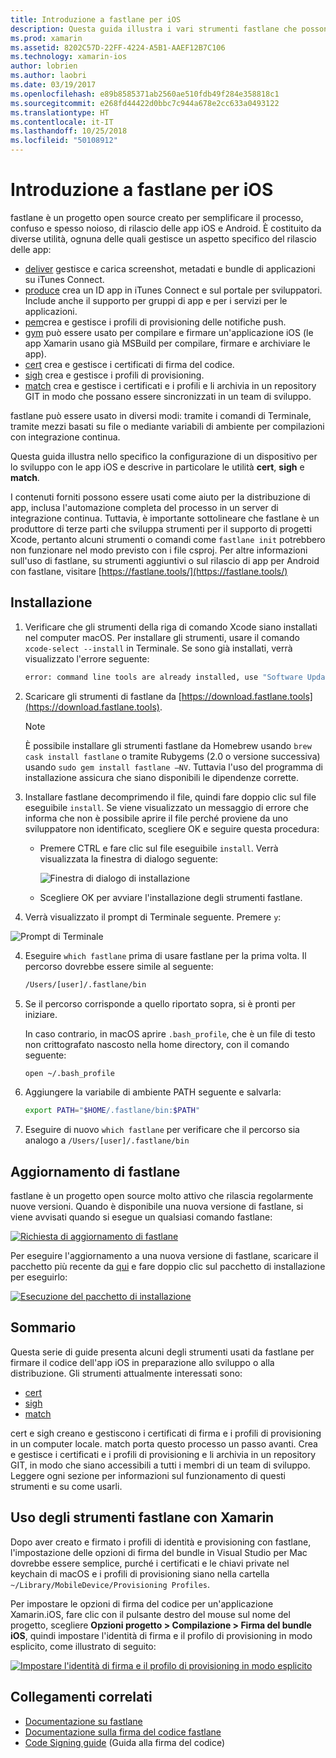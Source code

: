 ```yaml
---
title: Introduzione a fastlane per iOS
description: Questa guida illustra i vari strumenti fastlane che possono essere usati per firmare il codice delle applicazioni iOS. Descrive come aggiornare, installare e usare gli strumenti fastlane.
ms.prod: xamarin
ms.assetid: 8202C57D-22FF-4224-A5B1-AAEF12B7C106
ms.technology: xamarin-ios
author: lobrien
ms.author: laobri
ms.date: 03/19/2017
ms.openlocfilehash: e89b8585371ab2560ae510fdb49f284e358818c1
ms.sourcegitcommit: e268fd44422d0bbc7c944a678e2cc633a0493122
ms.translationtype: HT
ms.contentlocale: it-IT
ms.lasthandoff: 10/25/2018
ms.locfileid: "50108912"
---
```

# <a name="introduction-to-fastlane-for-ios"></a>Introduzione a fastlane per iOS

fastlane è un progetto open source creato per semplificare il processo, confuso e spesso noioso, di rilascio delle app iOS e Android. È costituito da diverse utilità, ognuna delle quali gestisce un aspetto specifico del rilascio delle app:

- [deliver](https://github.com/fastlane/fastlane/tree/master/deliver#readme) gestisce e carica screenshot, metadati e bundle di applicazioni su iTunes Connect.
- [produce](https://github.com/fastlane/fastlane/tree/master/produce#readme) crea un ID app in iTunes Connect e sul portale per sviluppatori. Include anche il supporto per gruppi di app e per i servizi per le applicazioni.
- [pem](https://github.com/fastlane/fastlane/tree/master/pem#readme)crea e gestisce i profili di provisioning delle notifiche push.
- [gym](https://github.com/fastlane/fastlane/tree/master/gym#readme) può essere usato per compilare e firmare un'applicazione iOS (le app Xamarin usano già MSBuild per compilare, firmare e archiviare le app).
- [cert](https://github.com/fastlane/fastlane/tree/master/cert#readme) crea e gestisce i certificati di firma del codice. 
- [sigh](https://github.com/fastlane/fastlane/tree/master/sigh#readme) crea e gestisce i profili di provisioning.
- [match](https://github.com/fastlane/fastlane/tree/master/match#readme) crea e gestisce i certificati e i profili e li archivia in un repository GIT in modo che possano essere sincronizzati in un team di sviluppo.

fastlane può essere usato in diversi modi: tramite i comandi di Terminale, tramite mezzi basati su file o mediante variabili di ambiente per compilazioni con integrazione continua. 

Questa guida illustra nello specifico la configurazione di un dispositivo per lo sviluppo con le app iOS e descrive in particolare le utilità **cert**, **sigh** e **match**. 

I contenuti forniti possono essere usati come aiuto per la distribuzione di app, inclusa l'automazione completa del processo in un server di integrazione continua. Tuttavia, è importante sottolineare che fastlane è un produttore di terze parti che sviluppa strumenti per il supporto di progetti Xcode, pertanto alcuni strumenti o comandi come `fastlane init` potrebbero non funzionare nel modo previsto con i file csproj. Per altre informazioni sull'uso di fastlane, su strumenti aggiuntivi o sul rilascio di app per Android con fastlane, visitare [https://fastlane.tools/](https://fastlane.tools/)

<a name="Installation" />

## <a name="installation"></a>Installazione

1. Verificare che gli strumenti della riga di comando Xcode siano installati nel computer macOS. Per installare gli strumenti, usare il comando `xcode-select --install` in Terminale. Se sono già installati, verrà visualizzato l'errore seguente:

    ```bash
    error: command line tools are already installed, use "Software Update" to install updates
    ```

2. Scaricare gli strumenti di fastlane da [https://download.fastlane.tools](https://download.fastlane.tools). 

    > [!NOTE]
    > È possibile installare gli strumenti fastlane da Homebrew usando `brew cask install fastlane` o tramite Rubygems (2.0 o versione successiva) usando `sudo gem install fastlane –NV`. Tuttavia l'uso del programma di installazione assicura che siano disponibili le dipendenze corrette. 

3. Installare fastlane decomprimendo il file, quindi fare doppio clic sul file eseguibile `install`. Se viene visualizzato un messaggio di errore che informa che non è possibile aprire il file perché proviene da uno sviluppatore non identificato, scegliere OK e seguire questa procedura:
    - Premere CTRL e fare clic sul file eseguibile `install`. Verrà visualizzata la finestra di dialogo seguente:

      ![](images/fastlane-image12.png "Finestra di dialogo di installazione")
    
    - Scegliere OK per avviare l'installazione degli strumenti fastlane.

4. Verrà visualizzato il prompt di Terminale seguente. Premere `y`:

  ![](images/fastlane-image13.png "Prompt di Terminale")
 
4. Eseguire `which fastlane` prima di usare fastlane per la prima volta. Il percorso dovrebbe essere simile al seguente: 

    ```bash
    /Users/[user]/.fastlane/bin
    ```

5. Se il percorso corrisponde a quello riportato sopra, si è pronti per iniziare.

     In caso contrario, in macOS aprire `.bash_profile`, che è un file di testo non crittografato nascosto nella home directory, con il comando seguente:

    ```bash
    open ~/.bash_profile
    ```

6. Aggiungere la variabile di ambiente PATH seguente e salvarla: 

    ```bash
    export PATH="$HOME/.fastlane/bin:$PATH"
    ```

7.  Eseguire di nuovo `which fastlane` per verificare che il percorso sia analogo a `/Users/[user]/.fastlane/bin`


## <a name="updating-fastlane"></a>Aggiornamento di fastlane

fastlane è un progetto open source molto attivo che rilascia regolarmente nuove versioni. Quando è disponibile una nuova versione di fastlane, si viene avvisati quando si esegue un qualsiasi comando fastlane:

[![](images/fastlane-image0.png "Richiesta di aggiornamento di fastlane")](images/fastlane-image0.png#lightbox)


Per eseguire l'aggiornamento a una nuova versione di fastlane, scaricare il pacchetto più recente da [qui](https://download.fastlane.tools) e fare doppio clic sul pacchetto di installazione per eseguirlo:

[![](images/fastlane-image0a.png "Esecuzione del pacchetto di installazione")](images/fastlane-image0a.png#lightbox)


## <a name="contents"></a>Sommario

Questa serie di guide presenta alcuni degli strumenti usati da fastlane per firmare il codice dell'app iOS in preparazione allo sviluppo o alla distribuzione. Gli strumenti attualmente interessati sono:

- [cert](~/ios/deploy-test/provisioning/fastlane/cert.md)
- [sigh](~/ios/deploy-test/provisioning/fastlane/sigh.md)
- [match](~/ios/deploy-test/provisioning/fastlane/match.md)

cert e sigh creano e gestiscono i certificati di firma e i profili di provisioning in un computer locale. match porta questo processo un passo avanti. Crea e gestisce i certificati e i profili di provisioning e li archivia in un repository GIT, in modo che siano accessibili a tutti i membri di un team di sviluppo. Leggere ogni sezione per informazioni sul funzionamento di questi strumenti e su come usarli.

## <a name="using-fastlane-tools-with-xamarin"></a>Uso degli strumenti fastlane con Xamarin

Dopo aver creato e firmato i profili di identità e provisioning con fastlane, l'impostazione delle opzioni di firma del bundle in Visual Studio per Mac dovrebbe essere semplice, purché i certificati e le chiavi private nel keychain di macOS e i profili di provisioning siano nella cartella `~/Library/MobileDevice/Provisioning Profiles`.

Per impostare le opzioni di firma del codice per un'applicazione Xamarin.iOS, fare clic con il pulsante destro del mouse sul nome del progetto, scegliere **Opzioni progetto > Compilazione > Firma del bundle iOS**, quindi impostare l'identità di firma e il profilo di provisioning in modo esplicito, come illustrato di seguito:

[![](images/fastlane-image11.png "Impostare l'identità di firma e il profilo di provisioning in modo esplicito")](images/fastlane-image11.png#lightbox)

## <a name="related-links"></a>Collegamenti correlati

- [Documentazione su fastlane](https://fastlane.tools/)
- [Documentazione sulla firma del codice fastlane](https://docs.fastlane.tools/codesigning/getting-started/)
- [Code Signing guide](https://codesigning.guide/) (Guida alla firma del codice)
